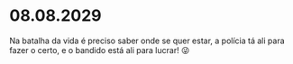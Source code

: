 # 08.08.2029
Na batalha da vida é preciso saber onde se quer estar, a polícia tá ali para fazer o certo, e o bandido está ali para lucrar! 😜
